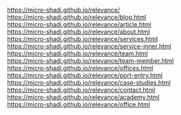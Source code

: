 https://micro-shadi.github.io/relevance/ <br>
https://micro-shadi.github.io/relevance/blog.html <br>
https://micro-shadi.github.io/relevance/article.html <br>
https://micro-shadi.github.io/relevance/about.html <br>
https://micro-shadi.github.io/relevance/services.html <br>
https://micro-shadi.github.io/relevance/service-inner.html <br>
https://micro-shadi.github.io/relevance/team.html <br>
https://micro-shadi.github.io/relevance/team-member.html <br>
https://micro-shadi.github.io/relevance/offices.html <br>
https://micro-shadi.github.io/relevance/port-entry.html <br>
https://micro-shadi.github.io/relevance/case-studies.html <br>
https://micro-shadi.github.io/relevance/contact.html <br>
https://micro-shadi.github.io/relevance/academy.html <br>
https://micro-shadi.github.io/relevance/office.html <br>
